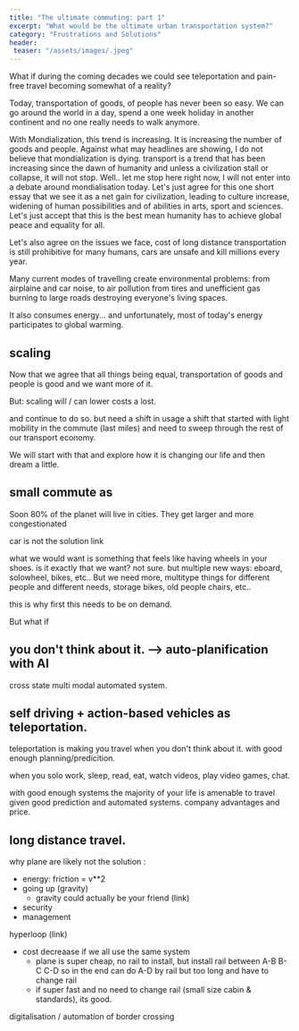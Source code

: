 ```yaml
---
title: "The ultimate commuting: part 1"
excerpt: "What would be the ultimate urban transportation system?"
category: "Frustrations and Solutions"
header:
 teaser: "/assets/images/.jpeg"
---
```


What if during the coming decades we could see teleportation and pain-free travel becoming somewhat of a reality?

Today, transportation of goods, of people has never been so easy. We can go around the world in a day, spend a one week holiday in another continent and no one really needs to walk anymore.

With Mondialization, this trend is increasing. It is increasing the number of goods and people. Against what may headlines are showing, I do not believe that mondialization is dying. transport is a trend that has been increasing since the dawn of humanity and unless a civilization stall or collapse, it will not stop. Well.. let me stop here right now, I will not enter into a debate around mondialisation today. Let's just agree for this one short essay that we see it as a net gain for civilization, leading to culture increase, widening of human possibilities and of abilities in arts, sport and sciences. Let's just accept that this is the best mean humanity has to achieve global peace and equality for all.

Let's also agree on the issues we face, cost of long distance transportation is still prohibitive for many humans, cars are unsafe and kill millions every year.

Many current modes of travelling create environmental problems: from airplaine and car noise, to air pollution from tires and unefficient gas burning to large roads destroying everyone's living spaces.

It also consumes energy... and unfortunately, most of today's energy participates to global warming.

## scaling

Now that we agree that all things being equal, transportation of goods and people is good and we want more of it.

But: scaling will / can lower costs a lost.

and continue to do so. but need a shift in usage a shift that started with light mobility in the commute (last miles) and need to sweep through the rest of our transport economy.

We will start with that and explore how it is changing our life and then dream a little.

## small commute as 

Soon 80% of the planet will live in cities. They get larger and more congestionated 

car is not the solution link

what we would want is something that feels like having wheels in your shoes. is it exactly that we want? not sure. but multiple new ways: eboard, solowheel, bikes, etc.. But we need more, multitype things for different people and different needs, storage bikes, old people chairs, etc..

this is why first this needs to be on demand. 

But what if


## you don't think about it. --> auto-planification with AI

cross state multi modal automated system.

## self driving + action-based vehicles as teleportation.

teleportation is making you travel when you don't think about it. with good enough planning/predicition.

when you solo work, sleep, read, eat, watch videos, play video games, chat.

with good enough systems the majority of your life is amenable to travel given good prediction and automated systems.
company advantages and price.

## long distance travel. 

why plane are likely not the solution :
  - energy: friction  = v**2
  - going up (gravity)
    - gravity could actually be your friend (link)
  - security
  - management

hyperloop (link)
- cost decreaase if we all use the same system
  - plane is super cheap, no rail to install, but install rail between A-B B-C C-D so in the end can do A-D by rail but too long and have to change rail 
  - if super fast and no need to change rail (small size cabin & standards), its good.

digitalisation / automation of border crossing 

